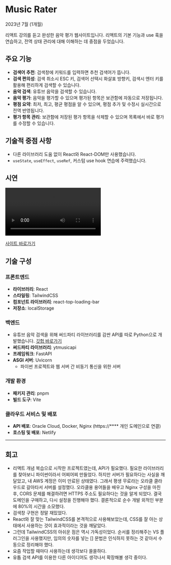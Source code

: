 # Music Rater

2023년 7월 (1개월)

리액트 강의를 듣고 완성한 음악 평가 웹사이트입니다. 리액트의 기본 기능과 use 훅을 연습하고, 전역 상태 관리에 대해 이해하는 데 중점을 두었습니다.

## 주요 기능
- **검색어 추천**: 검색창에 키워드를 입력하면 추천 검색어가 뜹니다.
- **검색 편의성**: 검색 취소시 ESC 키, 검색어 선택시 화살표 방향키, 검색시 엔터 키를 활용해 편리하게 검색할 수 있습니다.
- **음악 검색**: 유튜브 음악을 검색할 수 있습니다.
- **음악 평가**: 음악을 평가할 수 있으며 평가된 항목은 보관함에 자동으로 저장됩니다.
- **평점 요약**: 최저, 최고, 평균 평점을 알 수 있으며, 평점 추가 및 수정시 실시간으로 전역 반영됩니다.
- **평가 항목 관리**: 보관함에 저장된 평가 항목을 삭제할 수 있으며 목록에서 바로 평가를 수정할 수 있습니다.

## 기술적 중점 사항
- 다른 라이브러리 도움 없이 React와 React-DOM만 사용했습니다.
- `useState`, `useEffect`, `useRef`, 커스텀 use hook 연습에 주력했습니다.

## 시연
<video src="https://github.com/urbanscratcher/project-musicRater/assets/17016494/90a09aa0-fa15-4d64-b22f-615f3100ce2a" controls></video>

[사이트 바로가기](https://music-rater.netlify.app)

## 기술 구성
### 프론트엔드
- **라이브러리**: React
- **스타일링**: TailwindCSS
- **컴포넌트 라이브러리**: react-top-loading-bar
- **저장소**: localStorage

### 백엔드
- 유튜브 음악 검색을 위해 써드파티 라이브러리를 감싼 API를 따로 Python으로 개발했습니다. [깃헙 바로가기](https://github.com/urbanscratcher/api-yt-music)
- **써드파티 라이브러리**: ytmusicapi
- **프레임워크**: FastAPI
- **ASGI 서버**: Uvicorn
  - 파이썬 프로젝트와 웹 서버 간 비동기 통신을 위한 서버

### 개발 환경
- **패키지 관리**: pnpm
- **빌드 도구**: Vite

### 클라우드 서비스 및 배포
- **API 배포**: Oracle Cloud, Docker, Nginx (https://**** 개인 도메인으로 연결)
- **호스팅 및 배포**: Netlify

---
## 회고
- 리액트 개념 복습으로 시작한 프로젝트였는데, API가 필요했다. 필요한 라이브러리를 찾아보니 파이썬이라서 어찌어찌 만들었다. 하지만 서버가 필요하다는 사실을 깨달았고, 내 AWS 계정은 이미 만료된 상태였다. 그래서 평생 무료라는 오라클 클라우드로 갈아타서 서버를 설정했다. 오라클용 용어들을 배우고 Nginx 구성을 마친 후, CORS 문제를 해결하려면 HTTPS 주소도 필요하다는 것을 알게 되었다. 결국 도메인을 구매하고, 다시 설정을 진행해야 했다. 결론적으로 순수 개발 외적인 부분에 80%의 시간을 소모했다.
- 검색창 구현은 정말 재밌었다.
- React와 잘 맞는 TailwindCSS를 본격적으로 사용해보았는데, CSS를 잘 아는 상태에서 사용하는 것이 효과적이라는 것을 깨달았다.
- 그런데 TailwindCSS의 아쉬운 점은 역시 가독성이었다. 순서를 정리해주는 VS 플러그인을 사용했지만, 임의의 숫자를 넣는 [] 문법은 인식하지 못하는 것 같아서 수동으로 정리해야 했다.
- 요즘 작업할 때마다 사용하는데 생각보다 쏠쏠하다.
- 유튭 검색 API를 이용한 다른 아이디어도 생각나서 확장해볼 생각 중이다.
